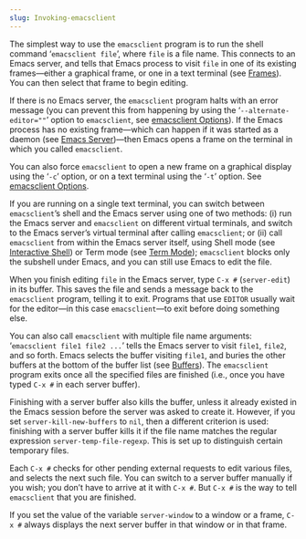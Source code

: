 ```yaml
---
slug: Invoking-emacsclient
---
```


The simplest way to use the `emacsclient` program is to run the shell command ‘`emacsclient file`’, where `file` is a file name. This connects to an Emacs server, and tells that Emacs process to visit `file` in one of its existing frames—either a graphical frame, or one in a text terminal (see [Frames](/docs/emacs/Frames)). You can then select that frame to begin editing.

If there is no Emacs server, the `emacsclient` program halts with an error message (you can prevent this from happening by using the ‘`--alternate-editor=""`’ option to `emacsclient`, see [emacsclient Options](/docs/emacs/emacsclient-Options)). If the Emacs process has no existing frame—which can happen if it was started as a daemon (see [Emacs Server](/docs/emacs/Emacs-Server))—then Emacs opens a frame on the terminal in which you called `emacsclient`.

You can also force `emacsclient` to open a new frame on a graphical display using the ‘`-c`’ option, or on a text terminal using the ‘`-t`’ option. See [emacsclient Options](/docs/emacs/emacsclient-Options).

If you are running on a single text terminal, you can switch between `emacsclient`’s shell and the Emacs server using one of two methods: (i) run the Emacs server and `emacsclient` on different virtual terminals, and switch to the Emacs server’s virtual terminal after calling `emacsclient`; or (ii) call `emacsclient` from within the Emacs server itself, using Shell mode (see [Interactive Shell](/docs/emacs/Interactive-Shell)) or Term mode (see [Term Mode](/docs/emacs/Term-Mode)); `emacsclient` blocks only the subshell under Emacs, and you can still use Emacs to edit the file.

When you finish editing `file` in the Emacs server, type `C-x #` (`server-edit`) in its buffer. This saves the file and sends a message back to the `emacsclient` program, telling it to exit. Programs that use `EDITOR` usually wait for the editor—in this case `emacsclient`—to exit before doing something else.

You can also call `emacsclient` with multiple file name arguments: ‘`emacsclient file1 file2 ...`’ tells the Emacs server to visit `file1`, `file2`, and so forth. Emacs selects the buffer visiting `file1`, and buries the other buffers at the bottom of the buffer list (see [Buffers](/docs/emacs/Buffers)). The `emacsclient` program exits once all the specified files are finished (i.e., once you have typed `C-x #` in each server buffer).

Finishing with a server buffer also kills the buffer, unless it already existed in the Emacs session before the server was asked to create it. However, if you set `server-kill-new-buffers` to `nil`, then a different criterion is used: finishing with a server buffer kills it if the file name matches the regular expression `server-temp-file-regexp`. This is set up to distinguish certain temporary files.

Each `C-x #` checks for other pending external requests to edit various files, and selects the next such file. You can switch to a server buffer manually if you wish; you don’t have to arrive at it with `C-x #`. But `C-x #` is the way to tell `emacsclient` that you are finished.

If you set the value of the variable `server-window` to a window or a frame, `C-x #` always displays the next server buffer in that window or in that frame.

